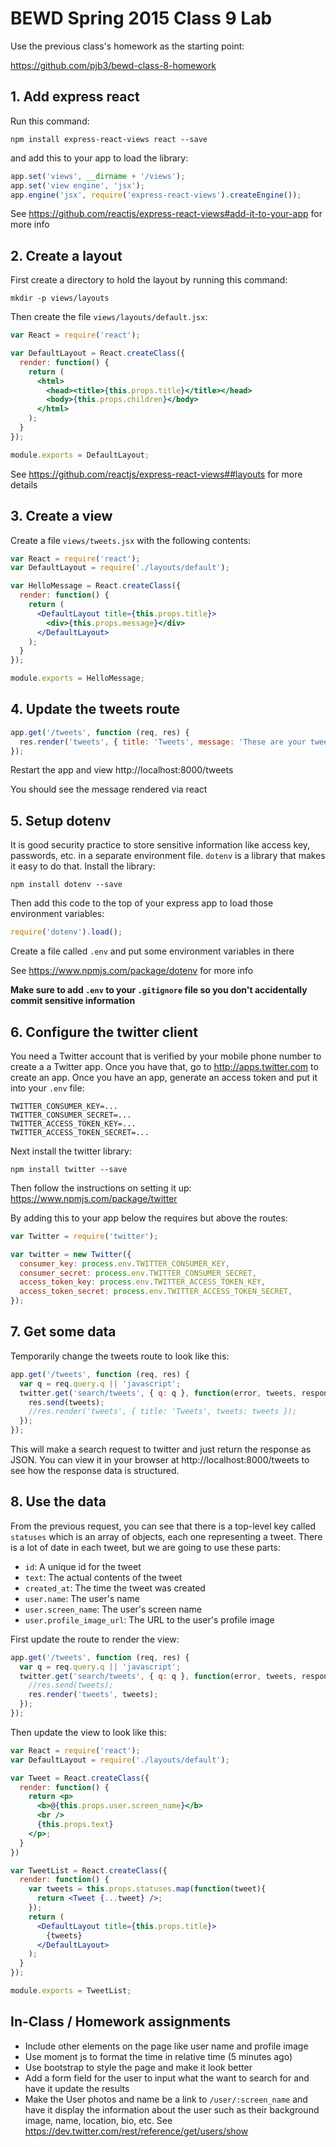 # BEWD Spring 2015 Class 9 Lab

Use the previous class's homework as the starting point:

https://github.com/pjb3/bewd-class-8-homework

## 1. Add express react

Run this command:

    npm install express-react-views react --save

and add this to your app to load the library:

```jsx
app.set('views', __dirname + '/views');
app.set('view engine', 'jsx');
app.engine('jsx', require('express-react-views').createEngine());
```

See https://github.com/reactjs/express-react-views#add-it-to-your-app for more info

## 2. Create a layout

First create a directory to hold the layout by running this command:

    mkdir -p views/layouts

Then create the file `views/layouts/default.jsx`:

```jsx
var React = require('react');

var DefaultLayout = React.createClass({
  render: function() {
    return (
      <html>
        <head><title>{this.props.title}</title></head>
        <body>{this.props.children}</body>
      </html>
    );
  }
});

module.exports = DefaultLayout;
```

See https://github.com/reactjs/express-react-views##layouts for more details

## 3. Create a view

Create a file `views/tweets.jsx` with the following contents:

```jsx
var React = require('react');
var DefaultLayout = require('./layouts/default');

var HelloMessage = React.createClass({
  render: function() {
    return (
      <DefaultLayout title={this.props.title}>
        <div>{this.props.message}</div>
      </DefaultLayout>
    );
  }
});

module.exports = HelloMessage;
```

## 4. Update the tweets route

```js
app.get('/tweets', function (req, res) {
  res.render('tweets', { title: 'Tweets', message: 'These are your tweets' });
});
```

Restart the app and view http://localhost:8000/tweets

You should see the message rendered via react

## 5. Setup dotenv

It is good security practice to store sensitive information like access key, passwords, etc. in a separate environment file. `dotenv` is a library that makes it easy to do that. Install the library:

    npm install dotenv --save

Then add this code to the top of your express app to load those environment variables:

```js
require('dotenv').load();
```

Create a file called `.env` and put some environment variables in there

See https://www.npmjs.com/package/dotenv for more info

**Make sure to add `.env` to your `.gitignore` file so you don't accidentally commit sensitive information**

## 6. Configure the twitter client

You need a Twitter account that is verified by your mobile phone number to create a a Twitter app. Once you have that, go to http://apps.twitter.com to create an app. Once you have an app, generate an access token and put it into your `.env` file:

```
TWITTER_CONSUMER_KEY=...
TWITTER_CONSUMER_SECRET=...
TWITTER_ACCESS_TOKEN_KEY=...
TWITTER_ACCESS_TOKEN_SECRET=...
```

Next install the twitter library:

    npm install twitter --save

Then follow the instructions on setting it up: https://www.npmjs.com/package/twitter

By adding this to your app below the requires but above the routes:

```jsx
var Twitter = require('twitter');

var twitter = new Twitter({
  consumer_key: process.env.TWITTER_CONSUMER_KEY,
  consumer_secret: process.env.TWITTER_CONSUMER_SECRET,
  access_token_key: process.env.TWITTER_ACCESS_TOKEN_KEY,
  access_token_secret: process.env.TWITTER_ACCESS_TOKEN_SECRET,
});
```

## 7. Get some data

Temporarily change the tweets route to look like this:

```js
app.get('/tweets', function (req, res) {
  var q = req.query.q || 'javascript';
  twitter.get('search/tweets', { q: q }, function(error, tweets, response){
    res.send(tweets);
    //res.render('tweets', { title: 'Tweets', tweets: tweets });
  });
});
```

This will make a search request to twitter and just return the response as JSON. You can view it in your browser at http://localhost:8000/tweets to see how the response data is structured.

## 8. Use the data

From the previous request, you can see that there is a top-level key called `statuses` which is an array of objects, each one representing a tweet. There is a lot of date in each tweet, but we are going to use these parts:

* `id`: A unique id for the tweet
* `text`: The actual contents of the tweet
* `created_at`: The time the tweet was created
* `user.name`: The user's name
* `user.screen_name`: The user's screen name
* `user.profile_image_url`: The URL to the user's profile image

First update the route to render the view:

```js
app.get('/tweets', function (req, res) {
  var q = req.query.q || 'javascript';
  twitter.get('search/tweets', { q: q }, function(error, tweets, response){
    //res.send(tweets);
    res.render('tweets', tweets);
  });
});
```

Then update the view to look like this:

```jsx
var React = require('react');
var DefaultLayout = require('./layouts/default');

var Tweet = React.createClass({
  render: function() {
    return <p>
      <b>@{this.props.user.screen_name}</b>
      <br />
      {this.props.text}
    </p>;
  }
})

var TweetList = React.createClass({
  render: function() {
    var tweets = this.props.statuses.map(function(tweet){
      return <Tweet {...tweet} />;
    });
    return (
      <DefaultLayout title={this.props.title}>
        {tweets}
      </DefaultLayout>
    );
  }
});

module.exports = TweetList;
```

## In-Class / Homework assignments

- Include other elements on the page like user name and profile image
- Use moment js to format the time in relative time (5 minutes ago)
- Use bootstrap to style the page and make it look better
- Add a form field for the user to input what the want to search for and have it update the results
- Make the User photos and name be a link to `/user/:screen_name` and have it display the information about the user such as their background image, name, location, bio, etc. See https://dev.twitter.com/rest/reference/get/users/show
